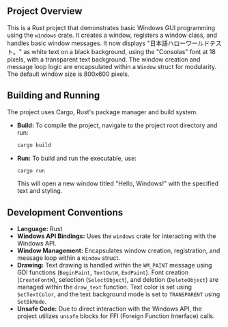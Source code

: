 ## Project Overview
This is a Rust project that demonstrates basic Windows GUI programming using the `windows` crate. It creates a window, registers a window class, and handles basic window messages. It now displays "日本語ハローワールドテスト。" as white text on a black background, using the "Consolas" font at 18 pixels, with a transparent text background. The window creation and message loop logic are encapsulated within a `Window` struct for modularity. The default window size is 800x600 pixels.

## Building and Running
The project uses Cargo, Rust's package manager and build system.

*   **Build:** To compile the project, navigate to the project root directory and run:
    ```bash
    cargo build
    ```
*   **Run:** To build and run the executable, use:
    ```bash
    cargo run
    ```
    This will open a new window titled "Hello, Windows!" with the specified text and styling.

## Development Conventions
*   **Language:** Rust
*   **Windows API Bindings:** Uses the `windows` crate for interacting with the Windows API.
*   **Window Management:** Encapsulates window creation, registration, and message loop within a `Window` struct.
*   **Drawing:** Text drawing is handled within the `WM_PAINT` message using GDI functions (`BeginPaint`, `TextOutW`, `EndPaint`). Font creation (`CreateFontW`), selection (`SelectObject`), and deletion (`DeleteObject`) are managed within the `draw_text` function. Text color is set using `SetTextColor`, and the text background mode is set to `TRANSPARENT` using `SetBkMode`.
*   **Unsafe Code:** Due to direct interaction with the Windows API, the project utilizes `unsafe` blocks for FFI (Foreign Function Interface) calls.